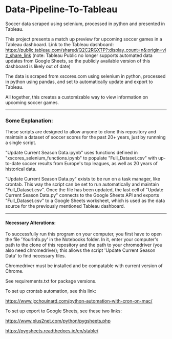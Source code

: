 # Data-Pipeline-To-Tableau
Soccer data scraped using selenium, processed in python and presented in Tableau.

This project presents a match up preview for upcoming soccer games in a Tableau dashboard. Link to the Tableau dashboard: 
https://public.tableau.com/shared/Q2C2RGXTP?:display_count=n&:origin=viz_share_link
(note: Tableau Public no longer supports automated data updates from Google Sheets, so the publicly available version of this dashboard is likely out of date)

The data is scraped from xscores.com using selenium in python, processed in python using pandas, and set to automatically update and export to Tableau. 

All together, this creates a customizable way to view information on upcoming soccer games.

---
### Some Explanation:
These scripts are designed to allow anyone to clone this repository and maintain a dataset of soccer scores for the past 20+ years, just by runnning a single script.

"Update Current Season Data.ipynb" uses functions defined in "xscores_selenium_functions.ipynb" to populate "Full_Dataset.csv" with up-to-date soccer results from Europe's top leagues, as well as 20 years of historical data.

"Update Current Season Data.py" exists to be run on a task manager, like crontab. This way the script can be set to run automatically and maintain "Full_Dataset.csv". Once the file has been updated, the last cell of "Update Current Season Data.py" connects to the Google Sheets API and exports "Full_Dataset.csv" to a Google Sheets worksheet, which is used as the data source for the previously mentioned Tableau dashboard.

---
#### Necessary Alterations:
To successfully run this program on your computer, you first have to open the file 'YourInfo.py' in the Notebooks folder. In it, enter your computer's path to the clone of this repository and the path to your chromedriver (you also need chromedriver); this allows the script 'Update Current Season Data' to find necessary files.

Chromedriver must be installed and be compatable with current version of Chrome.

See requirements.txt for package versions.

To set up crontab automation, see this link:

https://www.jcchouinard.com/python-automation-with-cron-on-mac/

To set up export to Google Sheets, see these two links:

https://www.plus2net.com/python/pygsheets.php

https://pygsheets.readthedocs.io/en/stable/
